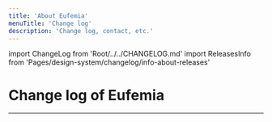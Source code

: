 ```yaml
---
title: 'About Eufemia'
menuTitle: 'Change log'
description: 'Change log, contact, etc.'
---
```


import ChangeLog from 'Root/../../CHANGELOG.md'
import ReleasesInfo from 'Pages/design-system/changelog/info-about-releases'

# Change log of Eufemia

<ReleasesInfo />

---

<ChangeLog />
